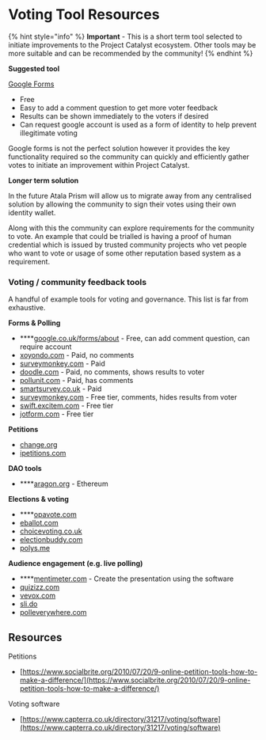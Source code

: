 # Voting Tool Resources

{% hint style="info" %}
**Important** - This is a short term tool selected to initiate improvements to the Project Catalyst ecosystem. Other tools may be more suitable and can be recommended by the community!
{% endhint %}

**Suggested tool**

[Google Forms](https://google.co.uk/forms/about)

* Free
* Easy to add a comment question to get more voter feedback
* Results can be shown immediately to the voters if desired
* Can request google account is used as a form of identity to help prevent illegitimate voting

Google forms is not the perfect solution however it provides the key functionality required so the community can quickly and efficiently gather votes to initiate an improvement within Project Catalyst.

**Longer term solution**

In the future Atala Prism will allow us to migrate away from any centralised solution by allowing the community to sign their votes using their own identity wallet. 

Along with this the community can explore requirements for the community to vote. An example that could be trialled is having a proof of human credential which is issued by trusted community projects who vet people who want to vote or usage of some other reputation based system as a requirement.

### Voting / community feedback tools 

A handful of example tools for voting and governance. This list is far from exhaustive.

**Forms & Polling**

* \*\*\*\*[google.co.uk/forms/about](https://www.google.co.uk/forms/about/) - Free, can add comment question, can require account
* [xoyondo.com](https://xoyondo.com/) - Paid, no comments
* [surveymonkey.com](https://www.surveymonkey.com/dashboard/) - Paid
* [doodle.com](https://doodle.com/) - Paid, no comments, shows results to voter
* [pollunit.com](https://pollunit.com/) - Paid, has comments
* [smartsurvey.co.uk](https://app.smartsurvey.co.uk/) - Paid
* [surveymonkey.com](https://www.surveymonkey.com/) - Free tier, comments, hides results from voter
* [swift.excitem.com](https://swift.excitem.com/) - Free tier
* [jotform.com](https://www.jotform.com/) - Free tier

**Petitions**

* [change.org](http://change.org)
* [ipetitions.com](https://www.ipetitions.com/)

**DAO tools**

* \*\*\*\*[aragon.org](https://aragon.org/) - Ethereum

**Elections & voting**

* \*\*\*\*[opavote.com](https://www.opavote.com/)
* [eballot.com](https://www.eballot.com/)
* [choicevoting.co.uk](https://www.choicevoting.co.uk/)
* [electionbuddy.com](https://electionbuddy.com/)
* [polys.me](https://polys.me/)

**Audience engagement \(e.g. live polling\)**

* \*\*\*\*[mentimeter.com](https://www.mentimeter.com/) - Create the presentation using the software
* [quizizz.com](https://quizizz.com/)
* [vevox.com](https://www.vevox.com/)
* [sli.do](https://www.sli.do/)
* [polleverywhere.com](https://www.polleverywhere.com/)

## **Resources**

Petitions 

* [https://www.socialbrite.org/2010/07/20/9-online-petition-tools-how-to-make-a-difference/](https://www.socialbrite.org/2010/07/20/9-online-petition-tools-how-to-make-a-difference/)

Voting software

* [https://www.capterra.co.uk/directory/31217/voting/software](https://www.capterra.co.uk/directory/31217/voting/software)

